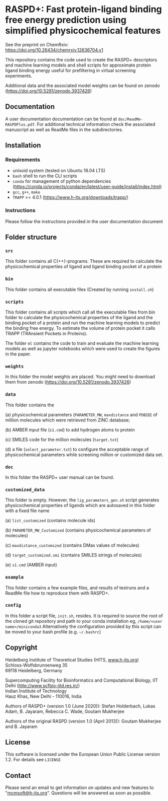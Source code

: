 # RASPD+: Fast protein-ligand binding free energy prediction using simplified physicochemical features

See the preprint on ChemRxiv: https://doi.org/10.26434/chemrxiv.12636704.v1

This repository contains the code used to create the RASPD+ descriptors and machine learning models and shell scripts for approximate protein ligand binding energy useful for prefiltering in virtual screening experiments.

Additional data and the associated model weights can be found on zenodo (https://doi.org/10.5281/zenodo.3937426)

## Documentation

A user documentation documentation can be found at `doc/ReadMe-RASPDPlus.pdf`. For additional technical information check the associated manuscript as well as ReadMe files in the subdirectories.

## Installation

### Requirements

* unixoid system (tested on Ubuntu 18.04 LTS)
* `bash` shell to run the CLI scripts
* `conda` for management of python dependencies (https://conda.io/projects/conda/en/latest/user-guide/install/index.html)
* `gcc`, `g++`, `make`
* `TRAPP` >= 4.0.1 (https://www.h-its.org/downloads/trapp/)

### Instructions

Please follow the instructions provided in the user documentation document

## Folder structure

### `src`

This folder contains all C(++)-programs.
These are required to calculate the physicochemical properties of ligand and ligand binding pocket of a protein

### `bin`

This folder contains all executable files (Created by running `install.sh`)

### `scripts`

This folder contains all scripts which call all the executable files from bin folder to calculate
the physicochemical properties of the ligand and the binding pocket of a protein and run the machine learning models to predict the binding free energy.
To estimate the volume of protein pocket it calls TRAPP (TRAnsient Pockets in Proteins).

The folder `ml` contains the code to train and evaluate the machine learning models as well as jupyter notebooks which were used to create the figures in the paper.

### `weights`

In this folder the model weights are placed. You might need to download them from zenodo (https://doi.org/10.5281/zenodo.3937426)

### `data`

This folder contains the

(a) physicochemical parameters (`PARAMETER_MW`, `maxdistance` and `PDBID`) of million molecules which were retrieved from ZINC database;

(b) AMBER input file (`s1.cmd`) to add hydrogen atoms to protein

(c) SMILES code for the million molecules (`target.txt`)

(d) a file (`select_parameter.txt`) to configure the acceptable range of physicochemical parameters while screening million or customized data set.

### `doc`

In this folder the RASPD+ user manual can be found.

### `customized_data`

This folder is empty. However, the `lig_parameters_gen.sh` script generates physicochemical properties of ligands which are autosaved in this folder with a fixed file name

(a) `list_customized` (contains molecule ids)

(b) `PARAMETER_MW_Customized` (contains physicochemical parameters of molecules)

(c) `maxdistance_customized`  (contains DMax values of molecules)

(d) `target_customized.smi` (contains SMILES strings of molecules)

(e) `s1.cmd` (AMBER input)

### `example`

This folder contains a few example files, and results of testruns and a ReadMe file how to reproduce them with RASPD+.

### `config`

In this folder a script file, `init.sh`, resides. It is required to source the root of the cloned git repository
and path to your conda installation eg, `/home/<user name>/miniconda3`
Alternatively the configuration provided by this script can be moved to your bash profile (e.g. `~/.bashrc`)

## Copyright

Heidelberg Institute of Theoretical Studies (HITS, www.h-its.org) \
Schloss-Wolfsbrunnenweg 35\
69118 Heidelberg, Germany

Supercomputing Facility for Bioinformatics and Computational Biology, IIT Delhi (http://www.scfbio-iitd.res.in/) \
Indian Institute of Technology\
Hauz Khas, New Delhi - 110016, India

Authors of RASPD+ (version 1.0 (June 2020)): Stefan Holderbach, Lukas Adam, B. Jayaram, Rebecca C. Wade, Goutam Mukherjee

Authors of the original RASPD (version 1.0 (April 2013)): Goutam Mukherjee and B. Jayaram

## License

This software is licensed under the European Union Public License version 1.2. For details see `LICENSE`

## Contact

Please send an email to get information on updates and new features to "mcmsoft@h-its.org".
Questions will be answered as soon as possible.

